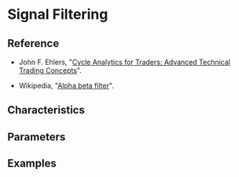 # Signal Filtering

## Reference

- John F. Ehlers, "[Cycle Analytics for Traders: Advanced Technical Trading Concepts](http://www.mesasoftware.com/ehlers_books.htm)".

- Wikipedia, "[Alpha beta filter](https://en.wikipedia.org/wiki/Alpha_beta_filter)".

## Characteristics

## Parameters

## Examples
